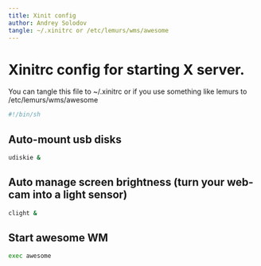 ```yaml
---
title: Xinit config
author: Andrey Solodov
tangle: ~/.xinitrc or /etc/lemurs/wms/awesome
---
```


# Xinitrc config for starting X server.
You can tangle this file to ~/.xinitrc or if you use something like lemurs to 
/etc/lemurs/wms/awesome

```sh
#!/bin/sh 
```
##  Auto-mount usb disks
```sh
udiskie &
```

## Auto manage screen brightness (turn your web-cam into a light sensor)
```sh
clight &
```

## Start awesome WM
```sh
exec awesome
```

